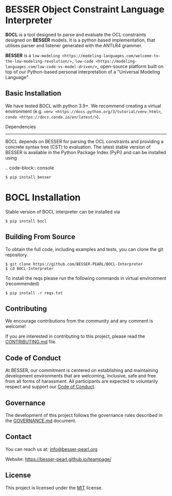 # BESSER Object Constraint Language Interpreter

**BOCL** is a tool designed to parse and evaluate the OCL constraints designed on **BESSER** models.
It is a python based implementation, that utilises parser and listener generated with the ANTLR4 grammer.

**BESSER** is a `low-modeling <https://modeling-languages.com/welcome-to-the-low-modeling-revolution/>`_
`low-code <https://modeling-languages.com/low-code-vs-model-driven/>`_ open-source platform built on top 
of our Python-based personal interpretation of a "Universal Modeling Language"



## Basic Installation
We have tested BOCL with python 3.9+. We recommend creating a virtual environment (e.g. `venv <https://docs.python.org/3/tutorial/venv.html>`_,
`conda <https://docs.conda.io/en/latest/>`_).

Dependencies
************
BOCL depends on BESSER for parsing the OCL constraints and providing a concrete syntax tree (CST) to evaluation. The latest stable version of BESSER is available in the Python Package Index (PyPi) and can be installed using

.. code-block:: console

    $ pip install besser


# BOCL Installation


Stable version of BOCL interpreter can be installed via

    $ pip install bocl



## Building From Source

To obtain the full code, including examples and tests, you can clone the git repository.

    $ git clone https://github.com/BESSER-PEARL/BOCL-Interpreter
    $ cd BOCL-Interpreter

To install the reqs please run the following commands in virtual environment (recommended)

    $ pip install -r reqs.txt

## Contributing

We encourage contributions from the community and any comment is welcome!

If you are interested in contributing to this project, please read the [CONTRIBUTING.md](CONTRIBUTING.md) file.

## Code of Conduct

At BESSER, our commitment is centered on establishing and maintaining development environments that are welcoming, inclusive, safe and free from all forms of harassment. All participants are expected to voluntarily respect and support our [Code of Conduct](CODE_OF_CONDUCT.md).

## Governance

The development of this project follows the governance rules described in the [GOVERNANCE.md](GOVERNANCE.md) document.

## Contact
You can reach us at: [info@besser-pearl.org](mailto:info@besser-pearl-org)

Website: https://besser-pearl.github.io/teampage/

## License

This project is licensed under the [MIT](https://mit-license.org/) license.
